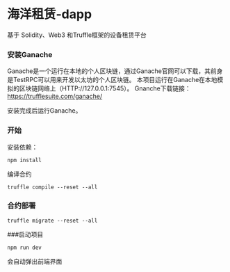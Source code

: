 # 海洋租赁-dapp

基于 Solidity、Web3 和Truffle框架的设备租赁平台

### 安装Ganache
Ganache是一个运行在本地的个人区块链，通过Ganache官网可以下载，其前身是TestRPC可以用来开发以太坊的个人区块链。
本项目运行在Ganache在本地模拟的区块链网络上（HTTP://127.0.0.1:7545）。
Gnanche下载链接：https://trufflesuite.com/ganache/

安装完成后运行Ganache。

### 开始

安装依赖：

```
npm install
```
编译合约

```
truffle compile --reset --all
```

### 合约部署
```
truffle migrate --reset --all
```

###启动项目
```
npm run dev
```
会自动弹出前端界面


